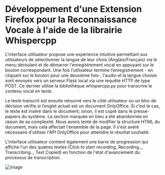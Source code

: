 # Développement d'une Extension Firefox pour la Reconnaissance Vocale à l'aide de la librairie Whispercpp

L'interface utilisateur propose une expérience intuitive permettant aux utilisateurs de sélectionner la langue de leur choix (Anglais/Français) via le menu déroulant et de démarrer l'enregistrement vocal en 
appuyant sur le bouton correspondant. Une fois l’utilisateur termine l’enregistrement - en cliquant sur le bouton pour une deuxième fois-, l'audio et la langue choisie sont envoyés vers un serveur Flask local 
via une requête HTTP de type POST. Ce dernier utilise la bibliothèque whispercpp.py pour transcrire le contenu vocal en texte.

Le texte transcrit est ensuite retourné vers le côté utilisateur où un bloc de décision vérifie si l’onglet actuel est un document OnlyOffice. Si c’est le cas, le texte est inséré dans le document; sinon, il 
est copié dans le presse-papiers du système. La section marquée en bleu a été abandonnée en raison de sa complexité. Nous avons tenté de modifier la structure HTML du document, mais cela affectait l'ensemble 
de la page. Il s'est avéré nécessaire d'utiliser l'API OnlyOffice pour atteindre le résultat souhaité. 

L'interface utilisateur contient également une barre de progression qui affiche l'un des quatres textes (Click to start recording, Recording.., Transcribing.., Text Copied) en fonction de l'état
d'avancement du processus de transcription.

![image](https://github.com/user-attachments/assets/2b8f12ed-b914-4bc1-abd4-5d3ec7fe2196)

